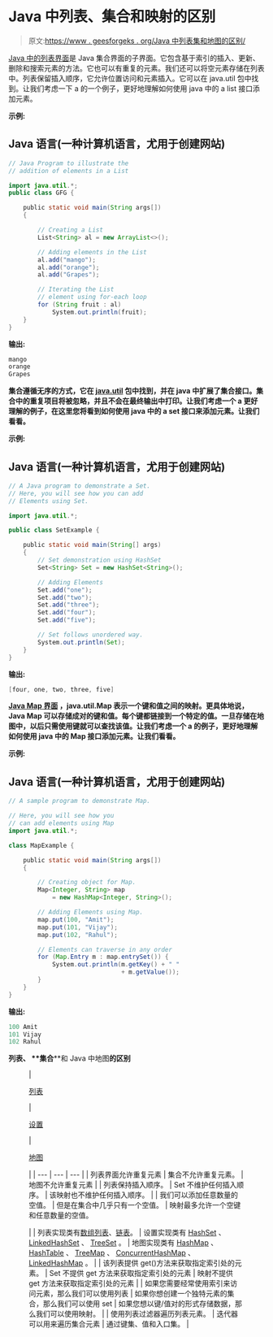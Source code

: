 # Java 中列表、集合和映射的区别

> 原文:[https://www . geesforgeks . org/Java 中列表集和地图的区别/](https://www.geeksforgeeks.org/difference-between-list-set-and-map-in-java/)

[Java 中的列表界面](https://www.geeksforgeeks.org/list-interface-java-examples/)是 Java 集合界面的子界面。它包含基于索引的插入、更新、删除和搜索元素的方法。它也可以有重复的元素。我们还可以将空元素存储在列表中。列表保留插入顺序，它允许位置访问和元素插入。它可以在 java.util 包中找到。让我们考虑一下 a 的一个例子，更好地理解如何使用 java 中的 a list 接口添加元素。

**示例:**

## Java 语言(一种计算机语言，尤用于创建网站)

```java
// Java Program to illustrate the
// addition of elements in a List

import java.util.*;
public class GFG {

    public static void main(String args[])
    {

        // Creating a List
        List<String> al = new ArrayList<>();

        // Adding elements in the List
        al.add("mango");
        al.add("orange");
        al.add("Grapes");

        // Iterating the List
        // element using for-each loop
        for (String fruit : al)
            System.out.println(fruit);
    }
}
```

**输出:**

```java
mango
orange
Grapes
```

[](https://www.geeksforgeeks.org/set-in-java/)**集合遵循无序的方式，它在 [java.util](https://www.geeksforgeeks.org/java-util-package-java/) 包中找到，并在 java 中扩展了集合接口。集合中的重复项目将被忽略，并且不会在最终输出中打印。让我们考虑一个 a 更好理解的例子，在这里您将看到如何使用 java 中的 a set 接口来添加元素。让我们看看。**

****示例:****

## **Java 语言(一种计算机语言，尤用于创建网站)**

```java
// A Java program to demonstrate a Set.
// Here, you will see how you can add
// Elements using Set.

import java.util.*;

public class SetExample {

    public static void main(String[] args)
    {
        // Set demonstration using HashSet
        Set<String> Set = new HashSet<String>();

        // Adding Elements 
        Set.add("one");
        Set.add("two");
        Set.add("three");
        Set.add("four");
        Set.add("five");

        // Set follows unordered way.
        System.out.println(Set);
    }
}
```

****输出:****

```java
[four, one, two, three, five]
```

**[**Java Map 界面**](https://www.geeksforgeeks.org/map-interface-java-examples/) ，java.util.Map 表示一个键和值之间的映射。更具体地说，Java Map 可以存储成对的键和值。每个键都链接到一个特定的值。一旦存储在地图中，以后只需使用键就可以查找该值。让我们考虑一个 a 的例子，更好地理解如何使用 java 中的 Map 接口添加元素。让我们看看。**

****示例:****

## **Java 语言(一种计算机语言，尤用于创建网站)**

```java
// A sample program to demonstrate Map.

// Here, you will see how you
// can add elements using Map
import java.util.*;

class MapExample {

    public static void main(String args[])
    {

        // Creating object for Map.
        Map<Integer, String> map
            = new HashMap<Integer, String>();

        // Adding Elements using Map.
        map.put(100, "Amit");
        map.put(101, "Vijay");
        map.put(102, "Rahul");

        // Elements can traverse in any order
        for (Map.Entry m : map.entrySet()) {
            System.out.println(m.getKey() + " "
                               + m.getValue());
        }
    }
}
```

****输出:****

```java
100 Amit
101 Vijay
102 Rahul
```

****列表、** **集合****和 Java 中地图**的区别**

<figure class="table">

| 

[列表](https://www.geeksforgeeks.org/list-interface-java-examples/)

 | 

[设置](https://www.geeksforgeeks.org/set-in-java/)

 | 

[地图](https://www.geeksforgeeks.org/map-interface-java-examples/)

 |
| --- | --- | --- |
| 列表界面允许重复元素 | 集合不允许重复元素。 | 地图不允许重复元素 |
| 列表保持插入顺序。 | Set 不维护任何插入顺序。 | 该映射也不维护任何插入顺序。 |
| 我们可以添加任意数量的空值。 | 但是在集合中几乎只有一个空值。 | 映射最多允许一个空键和任意数量的空值。

 |
| 列表实现类有[数组列表](https://www.geeksforgeeks.org/arraylist-in-java/)、[链表](https://www.geeksforgeeks.org/linked-list-in-java/)。 | 设置实现类有 [HashSet](https://www.geeksforgeeks.org/hashset-in-java/) 、 [LinkedHashSet](https://www.geeksforgeeks.org/linkedhashset-in-java-with-examples/) 、 [TreeSet](https://www.geeksforgeeks.org/treeset-in-java-with-examples/) 。 | 地图实现类有 [HashMap](https://www.geeksforgeeks.org/java-util-hashmap-in-java/) 、 [HashTable](https://www.geeksforgeeks.org/hashtable-in-java/) 、 [TreeMap](https://www.geeksforgeeks.org/treemap-in-java/) 、 [ConcurrentHashMap](https://www.geeksforgeeks.org/concurrenthashmap-in-java/) 、 [LinkedHashMap](https://www.geeksforgeeks.org/linkedhashmap-class-java-examples/) 。 |
| 该列表提供 get()方法来获取指定索引处的元素。 | Set 不提供 get 方法来获取指定索引处的元素 | 映射不提供 get 方法来获取指定索引处的元素 |
| 如果您需要经常使用索引来访问元素，那么我们可以使用列表 | 如果你想创建一个独特元素的集合，那么我们可以使用 set | 如果您想以键/值对的形式存储数据，那么我们可以使用映射。 |
| 使用列表过滤器遍历列表元素。 | 迭代器可以用来遍历集合元素 | 通过键集、值和入口集。 |

</figure>